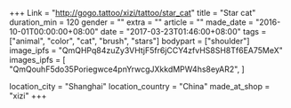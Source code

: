+++
Link = "http://gogo.tattoo/xizi/tattoo/star_cat"
title = "Star cat"
duration_min = 120
gender = ""
extra = ""
article = ""
made_date = "2016-10-01T00:00:00+08:00"
date = "2017-03-23T01:46:00+08:00"
tags = ["animal", "color", "cat", "brush", "stars"]
bodypart = ["shoulder"]
image_ipfs = "QmQHPq84zuZy3VHtjF5fr6jCCY4zfvHS8SH8Tf6EA75MeX"
images_ipfs = [
  "QmQouhF5do35Poriegwce4pnYrwcgJXkkdMPW4hs8eyAR2",
]

location_city = "Shanghai"
location_country = "China"
made_at_shop = "xizi"
+++
